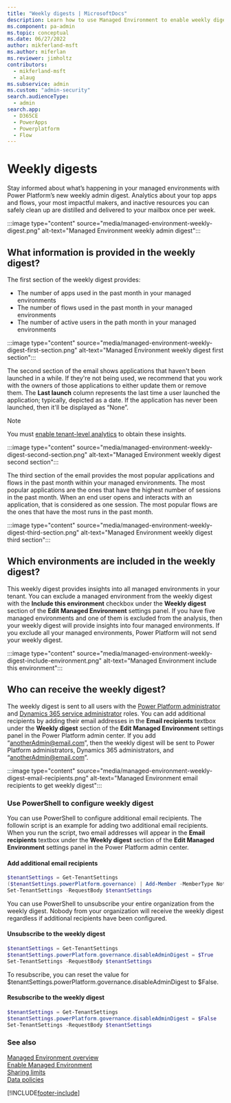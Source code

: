 ```yaml
---
title: "Weekly digests | MicrosoftDocs"
description: Learn how to use Managed Environment to enable weekly digests.
ms.component: pa-admin
ms.topic: conceptual
ms.date: 06/27/2022
author: mikferland-msft
ms.author: miferlan
ms.reviewer: jimholtz
contributors:
  - mikferland-msft
  - alaug 
ms.subservice: admin
ms.custom: "admin-security"
search.audienceType: 
  - admin
search.app:
  - D365CE
  - PowerApps
  - Powerplatform
  - Flow
---
```

# Weekly digests

<!-- https://go.microsoft.com/fwlink/?linkid=2194598 -->

Stay informed about what’s happening in your managed environments with Power Platform’s new weekly admin digest. Analytics about your top apps and flows, your most impactful makers, and inactive resources you can safely clean up are distilled and delivered to your mailbox once per week.

:::image type="content" source="media/managed-environment-weekly-digest.png" alt-text="Managed Environment weekly admin digest":::

## What information is provided in the weekly digest?

The first section of the weekly digest provides:

- The number of apps used in the past month in your managed environments
- The number of flows used in the past month in your managed environments
- The number of active users in the path month in your managed environments

:::image type="content" source="media/managed-environment-weekly-digest-first-section.png" alt-text="Managed Environment weekly digest first section":::

The second section of the email shows applications that haven't been launched in a while. If they're not being used, we recommend that you work with the owners of those applications to either update them or remove them. The **Last launch** column represents the last time a user launched the application; typically, depicted as a date. If the application has never been launched, then it'll be displayed as “None”.

> [!NOTE]
> You must [enable tenant-level analytics](tenant-level-analytics.md#how-do-i-enable-tenant-level-analytics) to obtain these insights.

:::image type="content" source="media/managed-environment-weekly-digest-second-section.png" alt-text="Managed Environment weekly digest second section":::

The third section of the email provides the most popular applications and flows in the past month within your managed environments. The most popular applications are the ones that have the highest number of sessions in the past month. When an end user opens and interacts with an application, that is considered as one session. The most popular flows are the ones that have the most runs in the past month.

:::image type="content" source="media/managed-environment-weekly-digest-third-section.png" alt-text="Managed Environment weekly digest third section":::

## Which environments are included in the weekly digest?

This weekly digest provides insights into all managed environments in your tenant. You can exclude a managed environment from the weekly digest with the **Include this environment** checkbox under the **Weekly digest** section of the **Edit Managed Environment** settings panel. If you have five managed environments and one of them is excluded from the analysis, then your weekly digest will provide insights into four managed environments. If you exclude all your managed environments, Power Platform will not send your weekly digest.

:::image type="content" source="media/managed-environment-weekly-digest-include-environment.png" alt-text="Managed Environment include this environment":::

## Who can receive the weekly digest?

The weekly digest is sent to all users with the [Power Platform administrator](use-service-admin-role-manage-tenant.md#power-platform-administrator) and [Dynamics 365 service administrator](use-service-admin-role-manage-tenant.md#dynamics-365-administrator) roles. You can add additional recipients by adding their email addresses in the **Email recipients** textbox under the **Weekly digest** section of the **Edit Managed Environment** settings panel in the Power Platform admin center. If you add “anotherAdmin@email.com”, then the weekly digest will be sent to Power Platform administrators, Dynamics 365 administrators, and “anotherAdmin@email.com”.

:::image type="content" source="media/managed-environment-weekly-digest-email-recipients.png" alt-text="Managed Environment email recipients to get weekly digest":::

### Use PowerShell to configure weekly digest

You can use PowerShell to configure additional email recipients. The followin script is an example for adding two additional email recipients. When you run the script, two email addresses will appear in the **Email recipients** textbox under the **Weekly digest** section of the **Edit Managed Environment** settings panel in the Power Platform admin center. 

#### Add additional email recipients
```PowerShell
$tenantSettings = Get-TenantSettings  
($tenantSettings.powerPlatform.governance) | Add-Member -MemberType NoteProperty -Name additionalAdminDigestEmailRecipients -Value 'fakeEmail@contoso.com;otherFakeEmail@contoso.com'  
Set-TenantSettings -RequestBody $tenantSettings 
```

You can use PowerShell to unsubscribe your entire organization from the weekly digest. Nobody from your organization will receive the weekly digest regardless if additional recipients have been configured. 

#### Unsubscribe to the weekly digest 
```PowerShell
$tenantSettings = Get-TenantSettings  
$tenantSettings.powerPlatform.governance.disableAdminDigest = $True  
Set-TenantSettings -RequestBody $tenantSettings 
```

To resubscribe, you can reset the value for $tenantSettings.powerPlatform.governance.disableAdminDigest to $False. 

#### Resubscribe to the weekly digest 
```PowerShell
$tenantSettings = Get-TenantSettings  
$tenantSettings.powerPlatform.governance.disableAdminDigest = $False  
Set-TenantSettings -RequestBody $tenantSettings 
```

### See also  
[Managed Environment overview](managed-environment-overview.md) <br />
[Enable Managed Environment](managed-environment-enable.md) <br />
[Sharing limits](managed-environment-sharing-limits.md)  <br />
[Data policies](managed-environment-data-policies.md)



[!INCLUDE[footer-include](../includes/footer-banner.md)]
